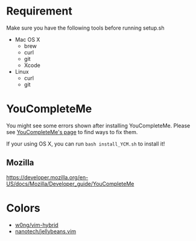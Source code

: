 # Requirement

Make sure you have the following tools before running setup.sh
- Mac OS X
  - brew
  - curl
  - git
  - Xcode
- Linux
  - curl
  - git

# YouCompleteMe
You might see some errors shown after installing YouCompleteMe.
Please see [YouCompleteMe's page](https://github.com/Valloric/YouCompleteMe)
to find ways to fix them.

If your using OS X, you can run ```bash install_YCM.sh``` to install it!

## Mozilla
https://developer.mozilla.org/en-US/docs/Mozilla/Developer_guide/YouCompleteMe

# Colors
- [w0ng/vim-hybrid](https://github.com/w0ng/vim-hybrid)
- [nanotech/jellybeans.vim](https://github.com/nanotech/jellybeans.vim)
